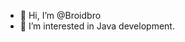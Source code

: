 - 👋 Hi, I’m @Broidbro
- 👀 I’m interested in Java development.


<!---
Broidbro/Broidbro is a ✨ special ✨ repository because its `README.md` (this file) appears on your GitHub profile.
You can click the Preview link to take a look at your changes.
--->
